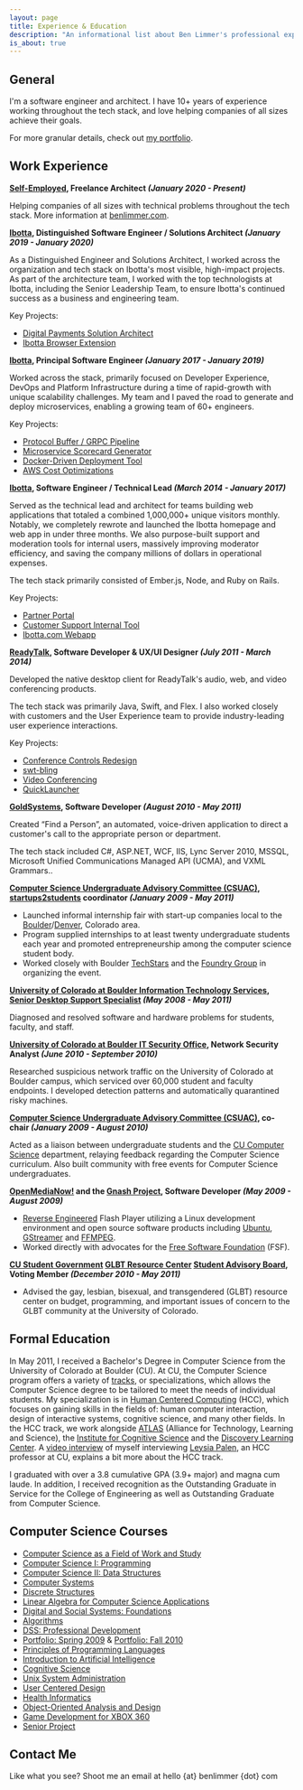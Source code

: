 ```yaml
---
layout: page
title: Experience & Education
description: "An informational list about Ben Limmer's professional experience and educational background"
is_about: true
---
```


## General

I'm a software engineer and architect. I have 10+ years of experience working throughout the tech stack, and love
helping companies of all sizes achieve their goals.

For more granular details, check out [my portfolio](/portfolio).

## Work Experience

**[Self-Employed](https://benlimmer.com/freelance), Freelance Architect _(January 2020 - Present)_**

Helping companies of all sizes with technical problems throughout the tech stack. More information at
[benlimmer.com](https://benlimmer.com/freelance).

**[Ibotta](https://www.ibotta.com/), Distinguished Software Engineer / Solutions Architect _(January 2019 -
January 2020)_**

As a Distinguished Engineer and Solutions Architect, I worked across the organization and tech stack on Ibotta's most
visible, high-impact projects. As part of the architecture team, I worked with the top technologists at Ibotta,
including the Senior Leadership Team, to ensure Ibotta's continued success as a business and engineering team.

Key Projects:

- [Digital Payments Solution Architect](/portfolio/ibotta/digital-payments)
- [Ibotta Browser Extension](/portfolio/ibotta/browser-extension)

**[Ibotta](https://www.ibotta.com/), Principal Software Engineer _(January 2017 - January 2019)_**

Worked across the stack, primarily focused on Developer Experience, DevOps and Platform Infrastructure during a time of
rapid-growth with unique scalability challenges. My team and I paved the road to generate and deploy microservices,
enabling a growing team of 60+ engineers.

Key Projects:

- [Protocol Buffer / GRPC Pipeline](/portfolio/ibotta/protocol-buffer-grpc-pipeline)
- [Microservice Scorecard Generator](/portfolio/ibotta/microservice-scorecard-generator)
- [Docker-Driven Deployment Tool](/portfolio/ibotta/docker-deployment-tool)
- [AWS Cost Optimizations](/portfolio/ibotta/aws-spend)

**[Ibotta](https://www.ibotta.com/), Software Engineer / Technical Lead _(March 2014 - January 2017)_**

Served as the technical lead and architect for teams building web applications that totaled a combined 1,000,000+ unique
visitors monthly. Notably, we completely rewrote and launched the Ibotta homepage and web app in under three months. We
also purpose-built support and moderation tools for internal users, massively improving moderator efficiency, and saving
the company millions of dollars in operational expenses.

The tech stack primarily consisted of Ember.js, Node, and Ruby on Rails.

Key Projects:

- [Partner Portal](/portfolio/ibotta/partner-portal)
- [Customer Support Internal Tool](/portfolio/ibotta/cs-tool)
- [Ibotta.com Webapp](/portfolio/ibotta/ibotta-dot-com)

**[ReadyTalk](http://www.readytalk.com/), Software Developer & UX/UI Designer _(July 2011 - March 2014)_**

Developed the native desktop client for ReadyTalk's audio, web, and video conferencing products.

The tech stack was primarily Java, Swift, and Flex. I also worked closely with customers and the User Experience team to
provide industry-leading user experience interactions.

Key Projects:

- [Conference Controls Redesign](/portfolio/rt/controlsredesign)
- [swt-bling](/portfolio/swt-bling)
- [Video Conferencing](/portfolio/rt/videoconferencing)
- [QuickLauncher](/portfolio/rt/quicklauncher)

**[GoldSystems](http://www.goldsys.com), Software Developer _(August 2010 - May 2011)_**

Created “Find a Person”, an automated, voice-driven application to direct a customer's call to the appropriate person or
department.

The tech stack included C#, ASP.NET, WCF, IIS, Lync Server 2010, MSSQL, Microsoft Unified Communications Managed API
(UCMA), and VXML Grammars..

**[Computer Science Undergraduate Advisory Committee (CSUAC)](http://www.cs.colorado.edu/ugrad/csuac/),
[startups2students](http://startup2student.pbworks.com) coordinator _(January 2009 - May 2011)_**

- Launched informal internship fair with start-up companies local to the
  [Boulder](http://en.wikipedia.org/wiki/Boulder,_Colorado)/[Denver](http://en.wikipedia.org/wiki/Denver), Colorado
  area.
- Program supplied internships to at least twenty undergraduate students each year and promoted entrepreneurship among
  the computer science student body.
- Worked closely with Boulder [TechStars](http://techstars.org/) and the [Foundry Group](http://www.foundrygroup.com) in
  organizing the event.

**[University of Colorado at Boulder Information Technology Services](http://www.colorado.edu/its),
[Senior Desktop Support Specialist](http://www.colorado.edu/its/support/bugbusters.html) _(May 2008 - May 2011)_**

Diagnosed and resolved software and hardware problems for students, faculty, and staff.

**[University of Colorado at Boulder IT Security Office](http://www.colorado.edu/its/security/), Network Security
Analyst _(June 2010 - September 2010)_**

Researched suspicious network traffic on the University of Colorado at Boulder campus, which serviced over 60,000
student and faculty endpoints. I developed detection patterns and automatically quarantined risky machines.

**[Computer Science Undergraduate Advisory Committee (CSUAC)](http://www.cs.colorado.edu/ugrad/csuac/), co-chair
_(January 2009 - August 2010)_**

Acted as a liaison between undergraduate students and the [CU Computer Science](http://cs.colorado.edu) department,
relaying feedback regarding the Computer Science curriculum. Also built community with free events for Computer Science
undergraduates.

**[OpenMediaNow!](http://www.openmedianow.org/) and the [Gnash Project](http://www.gnu.org/software/gnash/), Software
Developer _(May 2009 - August 2009)_**

- [Reverse Engineered](http://en.wikipedia.org/wiki/Reverse_engineering) Flash Player utilizing a Linux development
  environment and open source software products including [Ubuntu](http://www.ubuntu.com/),
  [GStreamer](http://www.gstreamer.net/) and [FFMPEG](http://www.ffmpeg.org).
- Worked directly with advocates for the [Free Software Foundation](http://www.fsf.org/) (FSF).

**[CU Student Government](http://cusg.colorado.edu/) [GLBT Resource Center](http://www.colorado.edu/glbtrc/index.html)
[Student Advisory Board](http://www.colorado.edu/glbtrc/getinvolved.html), Voting Member _(December 2010 - May 2011)_**

- Advised the gay, lesbian, bisexual, and transgendered (GLBT) resource center on budget, programming, and important
  issues of concern to the GLBT community at the University of Colorado.

## Formal Education

In May 2011, I received a Bachelor's Degree in Computer Science from the University of Colorado at Boulder (CU). At CU,
the Computer Science program offers a variety of [tracks](http://www.cs.colorado.edu/ugrad/bs/tracks/), or
specializations, which allows the Computer Science degree to be tailored to meet the needs of individual students. My
specialization is in [Human Centered Computing](http://www.cs.colorado.edu/ugrad/bs/requirements/2010-2011/hcc.html)
(HCC), which focuses on gaining skills in the fields of: human computer interaction, design of interactive systems,
cognitive science, and many other fields. In the HCC track, we work alongside
[ATLAS](http://www.colorado.edu/ATLAS/home.html) (Alliance for Technology, Learning and Science), the
[Institute for Cognitive Science](http://ics.colorado.edu/) and the
[Discovery Learning Center](http://engineering.colorado.edu/DLC/index.html). A
[video interview](http://www.cs.colorado.edu/ugrad/bs/tracks/videos/hcc.mov) of myself interviewing
[Leysia Palen](http://www.cs.colorado.edu/~palen/Home/Welcome.html), an HCC professor at CU, explains a bit more about
the HCC track.

I graduated with over a 3.8 cumulative GPA (3.9+ major) and magna cum laude. In addition, I received recognition as the
Outstanding Graduate in Service for the College of Engineering as well as Outstanding Graduate from Computer Science.

## Computer Science Courses

- [Computer Science as a Field of Work and Study](http://www.cs.colorado.edu/courses/csci1000.html)
- [Computer Science I: Programming](http://www.cs.colorado.edu/courses/csci1300.html)
- [Computer Science II: Data Structures](http://www.cs.colorado.edu/courses/csci2270.html)
- [Computer Systems](http://www.cs.colorado.edu/courses/csci2400.html)
- [Discrete Structures](http://www.cs.colorado.edu/courses/csci2824.html)
- [Linear Algebra for Computer Science Applications](http://www.cs.colorado.edu/courses/csci2830linear.html)
- [Digital and Social Systems: Foundations](http://www.cs.colorado.edu/courses/csci3002.html)
- [Algorithms](http://www.cs.colorado.edu/courses/csci3104.html)
- [DSS: Professional Development](http://www.cs.colorado.edu/courses/csci3112.html)
- [Portfolio: Spring 2009](http://groups.google.com/group/dsspd/web/ben-limmers-weekly-update?pli=1) &
  [Portfolio: Fall 2010](https://sites.google.com/site/hccpdforum/home/ben-limmer-s-updates)
- [Principles of Programming Languages](http://www.cs.colorado.edu/courses/csci3155.html)
- [Introduction to Artificial Intelligence](http://www.cs.colorado.edu/courses/csci3202.html)
- [Cognitive Science](http://www.cs.colorado.edu/courses/csci3702.html)
- [Unix System Administration](http://www.cs.colorado.edu/courses/csci4113.html)
- [User Centered Design](http://www.cs.colorado.edu/courses/csci4839.html)
- [Health Informatics](http://www.cs.colorado.edu/courses/csci4312.html)
- [Object-Oriented Analysis and Design](http://www.cs.colorado.edu/courses/csci4448.html)
- [Game Development for XBOX 360](http://www.cs.colorado.edu/courses/csci4830xbox360.html)
- [Senior Project](http://www.cs.colorado.edu/~sanders/csci4308/)

## Contact Me

Like what you see? Shoot me an email at hello {at} benlimmer {dot} com
